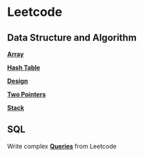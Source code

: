 # Leetcode

## Data Structure and Algorithm
**[Array](https://github.com/AddyZhang/Leetcode/tree/master/Data%20Structure%20and%20Algorithm/Array)**

**[Hash Table](https://github.com/AddyZhang/Leetcode/tree/master/Data%20Structure%20and%20Algorithm/Hash%20Table)**

**[Design](https://github.com/AddyZhang/Leetcode/tree/master/Data%20Structure%20and%20Algorithm/Design)**

**[Two Pointers](https://github.com/AddyZhang/Leetcode/tree/master/Data%20Structure%20and%20Algorithm/Two%20Pointers)**

**[Stack](https://github.com/AddyZhang/Leetcode/tree/master/Data%20Structure%20and%20Algorithm/Stack)**

## SQL
Write complex **[Queries](https://github.com/AddyZhang/Leetcode/tree/master/SQL)** from Leetcode

 
